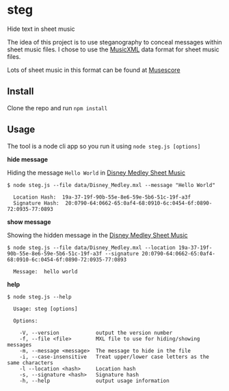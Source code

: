 # steg
Hide text in sheet music

The idea of this project is to use steganography to conceal messages within sheet music files. I chose to use the [MusicXML](https://www.musicxml.com) data format for sheet music files.

Lots of sheet music in this format can be found at [Musescore](https://musescore.com)

## Install

Clone the repo and run `npm install`

## Usage

The tool is a node cli app so you run it using `node steg.js [options]`

**hide message**

Hiding the message `Hello World` in [Disney Medley Sheet Music](https://musescore.com/user/2716556/scores/5069648)

```text
$ node steg.js --file data/Disney_Medley.mxl --message "Hello World"

  Location Hash:  19a-37-19f-90b-55e-8e6-59e-5b6-51c-19f-a3f
  Signature Hash:  20:0790-64:0662-65:0af4-68:0910-6c:0454-6f:0890-72:0935-77:0893
```

**show message**

Showing the hidden message in the [Disney Medley Sheet Music](https://musescore.com/user/2716556/scores/5069648)

```text
$ node steg.js --file data/Disney_Medley.mxl --location 19a-37-19f-90b-55e-8e6-59e-5b6-51c-19f-a3f --signature 20:0790-64:0662-65:0af4-68:0910-6c:0454-6f:0890-72:0935-77:0893

  Message:  hello world
```
**help**

```text
$ node steg.js --help

  Usage: steg [options]

  Options:

    -V, --version            output the version number
    -f, --file <file>        MXL file to use for hiding/showing messages
    -m, --message <message>  The message to hide in the file
    -i, --case-insensitive   Treat upper/lower case letters as the same characters
    -l --location <hash>     Location hash
    -s, --signature <hash>   Signature hash
    -h, --help               output usage information
```
